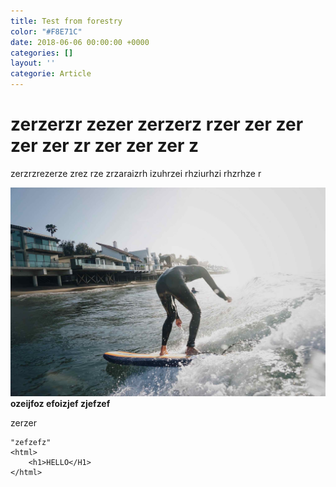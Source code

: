 ```yaml
---
title: Test from forestry
color: "#F8E71C"
date: 2018-06-06 00:00:00 +0000
categories: []
layout: ''
categorie: Article
---
```

# zerzerzr zezer zerzerz rzer zer zer zer zer zr zer zer zer z

zerzrzrezerze zrez rze zrzaraizrh izuhrzei rhziurhzi rhzrhze r

![](assets/posts/test.jpg)**ozeijfoz efoizjef zjefzef**

zerzer

    "zefzefz"
    <html>
    	<h1>HELLO</H1>
    </html>